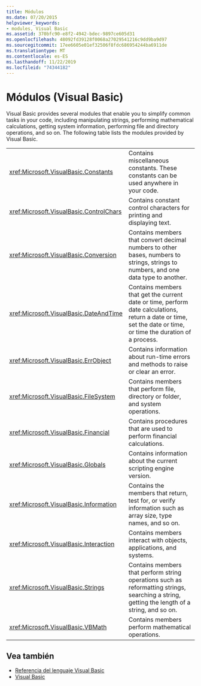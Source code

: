 ```yaml
---
title: Módulos
ms.date: 07/20/2015
helpviewer_keywords:
- modules, Visual Basic
ms.assetid: 370bfc90-e8f2-4942-bdec-9897ce605d31
ms.openlocfilehash: 48092fd39128f0068a27029541216c9dd9ba9d97
ms.sourcegitcommit: 17ee6605e01ef32506f8fdc686954244ba6911de
ms.translationtype: MT
ms.contentlocale: es-ES
ms.lasthandoff: 11/22/2019
ms.locfileid: "74344182"
---
```

# <a name="modules-visual-basic"></a>Módulos (Visual Basic)

Visual Basic provides several modules that enable you to simplify common tasks in your code, including manipulating strings, performing mathematical calculations, getting system information, performing file and directory operations, and so on. The following table lists the modules provided by Visual Basic.  
  
|||  
|---|---|  
|<xref:Microsoft.VisualBasic.Constants>|Contains miscellaneous constants. These constants can be used anywhere in your code.|  
|<xref:Microsoft.VisualBasic.ControlChars>|Contains constant control characters for printing and displaying text.|  
|<xref:Microsoft.VisualBasic.Conversion>|Contains members that convert decimal numbers to other bases, numbers to strings, strings to numbers, and one data type to another.|  
|<xref:Microsoft.VisualBasic.DateAndTime>|Contains members that get the current date or time, perform date calculations, return a date or time, set the date or time, or time the duration of a process.|  
|<xref:Microsoft.VisualBasic.ErrObject>|Contains information about run-time errors and methods to raise or clear an error.|  
|<xref:Microsoft.VisualBasic.FileSystem>|Contains members that perform file, directory or folder, and system operations.|  
|<xref:Microsoft.VisualBasic.Financial>|Contains procedures that are used to perform financial calculations.|  
|<xref:Microsoft.VisualBasic.Globals>|Contains information about the current scripting engine version.|  
|<xref:Microsoft.VisualBasic.Information>|Contains the members that return, test for, or verify information such as array size, type names, and so on.|  
|<xref:Microsoft.VisualBasic.Interaction>|Contains members interact with objects, applications, and systems.|  
|<xref:Microsoft.VisualBasic.Strings>|Contains members that perform string operations such as reformatting strings, searching a string, getting the length of a string, and so on.|  
|<xref:Microsoft.VisualBasic.VBMath>|Contains members perform mathematical operations.|  
  
## <a name="see-also"></a>Vea también

- [Referencia del lenguaje Visual Basic](../../visual-basic/language-reference/index.md)
- [Visual Basic](../../visual-basic/index.md)
